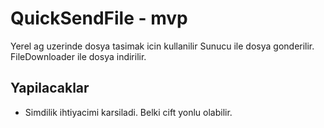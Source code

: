 # QuickSendFile - mvp
Yerel ag uzerinde dosya tasimak icin kullanilir
Sunucu ile dosya gonderilir.
FileDownloader ile dosya indirilir.

## Yapilacaklar
- Simdilik ihtiyacimi karsiladi. Belki cift yonlu olabilir.


